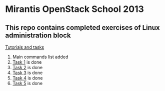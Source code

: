 Mirantis OpenStack School 2013
==============================

This repo contains completed exercises of Linux administration block
------------------------

[Tutorials and tasks](https://github.com/aguzikova/la)

1. Main commands list added
1. [Task 1](https://github.com/aguzikova/la/blob/master/sessions/s1) is done
1. [Task 2](https://github.com/aguzikova/la/blob/master/sessions/s2) is done
1. [Task 3](https://github.com/aguzikova/la/blob/master/sessions/s3) is done
1. [Task 4](https://github.com/aguzikova/la/blob/master/sessions/s4) is done
1. [Task 5](https://github.com/aguzikova/la/blob/master/sessions/s5) is done
